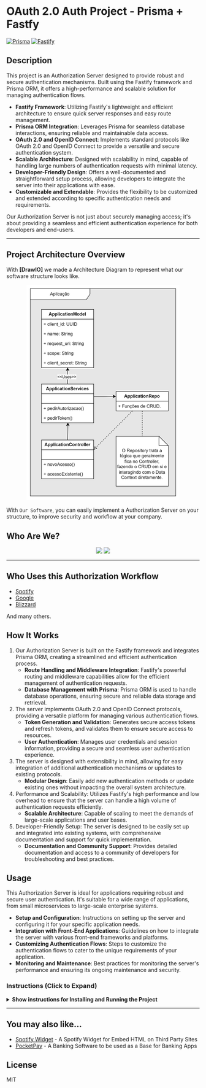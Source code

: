 # OAuth 2.0 Auth Project - Prisma + Fastfy

[![Prisma][prisma-img]][prisma] [![Fastify][fastify-img]][fastify]

## Description

This project is an Authorization Server designed to provide robust and secure authentication mechanisms. Built using the
Fastify framework and Prisma ORM, it offers a high-performance and scalable solution for managing authentication flows.

* **Fastify Framework**: Utilizing Fastify's lightweight and efficient architecture to ensure quick server responses and
  easy route management.
* **Prisma ORM Integration**: Leverages Prisma for seamless database interactions, ensuring reliable and maintainable
  data access.
* **OAuth 2.0 and OpenID Connect**: Implements standard protocols like OAuth 2.0 and OpenID Connect to provide a
  versatile and secure authentication system.
* **Scalable Architecture**: Designed with scalability in mind, capable of handling large numbers of authentication
  requests with minimal latency.
* **Developer-Friendly Design**: Offers a well-documented and straightforward setup process, allowing developers to
  integrate the server into their applications with ease.
* **Customizable and Extendable**: Provides the flexibility to be customized and extended according to specific
  authentication needs and requirements.

Our Authorization Server is not just about securely managing access; it's about providing a seamless and efficient
authentication experience for both developers and end-users.

---

## Project Architecture Overview

With **[DrawIO]** we made a Architecture Diagram to represent what our software structure looks like.

<p align="center">
  <img src="readme-assets/img.png" width="400">
</p>


With `Our Software`, you can easily implement a Authorization Server on your structure, to improve security and workflow at your company.

## Who Are We?

<p align="center">
  <img src="https://github-readme-stats.vercel.app/api?username=HorselessName&show_icons=true&theme=bear" width="400">
  <img src="https://github-readme-stats.vercel.app/api?username=entr0pie&show_icons=true&theme=bear" width="400">
</p>

---

[GitHub action]: https://github.com/andresz1/size-limit-action
[Statoscope]:    https://github.com/statoscope/statoscope
[prisma-img]:    https://ziadoua.github.io/m3-Markdown-Badges/badges/Prisma/prisma1.svg
[prisma]:        https://www.prisma.io/
[fastify-img]:   https://img.shields.io/badge/fastify-%23000000.svg?style=for-the-badge&logo=fastify&logoColor=white
[fastify]:      https://www.fastify.io/

## Who Uses this Authorization Workflow

* [Spotify](https://open.spotify.com/)
* [Google](https://google.com)
* [Blizzard](https://www.blizzard.com/pt-br/)

And many others.

## How It Works

1. Our Authorization Server is built on the Fastify framework and integrates Prisma ORM, creating a streamlined and efficient authentication process.
    - **Route Handling and Middleware Integration**: Fastify's powerful routing and middleware capabilities allow for the efficient management of authentication requests.
    - **Database Management with Prisma**: Prisma ORM is used to handle database operations, ensuring secure and reliable data storage and retrieval.
2. The server implements OAuth 2.0 and OpenID Connect protocols, providing a versatile platform for managing various authentication flows.
    - **Token Generation and Validation**: Generates secure access tokens and refresh tokens, and validates them to ensure secure access to resources.
    - **User Authentication**: Manages user credentials and session information, providing a secure and seamless user authentication experience.
3. The server is designed with extensibility in mind, allowing for easy integration of additional authentication mechanisms or updates to existing protocols.
    - **Modular Design**: Easily add new authentication methods or update existing ones without impacting the overall system architecture.
4. Performance and Scalability: Utilizes Fastify's high performance and low overhead to ensure that the server can handle a high volume of authentication requests efficiently.
    - **Scalable Architecture**: Capable of scaling to meet the demands of large-scale applications and user bases.
5. Developer-Friendly Setup: The server is designed to be easily set up and integrated into existing systems, with comprehensive documentation and support for quick implementation.
    - **Documentation and Community Support**: Provides detailed documentation and access to a community of developers for troubleshooting and best practices.

## Usage

This Authorization Server is ideal for applications requiring robust and secure user authentication. It's suitable for a wide range of applications, from small microservices to large-scale enterprise systems.

- **Setup and Configuration**: Instructions on setting up the server and configuring it for your specific application needs.
- **Integration with Front-End Applications**: Guidelines on how to integrate the server with various front-end frameworks and platforms.
- **Customizing Authentication Flows**: Steps to customize the authentication flows to cater to the unique requirements of your application.
- **Monitoring and Maintenance**: Best practices for monitoring the server's performance and ensuring its ongoing maintenance and security.

### Instructions (Click to Expand)

<details><summary><b>Show instructions for Installing and Running the Project</b></summary>

1. **Clone the Repository**:

   Primeiro, clone o repositório do projeto para sua máquina local usando Git.

    ```sh
    git clone [URL do seu repositório]
    cd [nome do diretório do projeto]
    ```

2. **Instalar Dependências**:

   Instale todas as dependências necessárias, incluindo Fastify e Prisma, usando npm.

    ```sh
    npm install
    ```

3. **Adicionar Configurações ao `package.json`**:

   Certifique-se de que seu `package.json` inclua as versões corretas do TypeScript, Fastify e Prisma.

    ```json
    {
      "name": "your-auth-server",
      "version": "1.0.0",
      "scripts": {
        "start": "node src/app.js",
        "prisma": "prisma"
      },
      "dependencies": {
        "fastify": "^3.0.0",
        "prisma": "^2.0.0"
      },
      "devDependencies": {
        "typescript": "^4.0.0"
      }
    }
    ```

4. **Configuração do Prisma**:

   Configure seu schema do Prisma (`prisma/schema.prisma`). Por exemplo:

    ```prisma
    datasource db {
      provider = "postgresql"
      url      = env("DATABASE_URL")
    }

    generator client {
      provider = "prisma-client-js"
    }

    model User {
      id    Int    @id @default(autoincrement())
      name  String
      email String @unique
    }
    ```

5. **Executar Migrações do Prisma**:

   Execute as migrações do Prisma para atualizar seu banco de dados.

    ```sh
    npx prisma migrate dev --name init
    ```

6. **Iniciar o Servidor**:

   Inicie o servidor Fastify.

    ```sh
    npm start
    ```

   Isso iniciará o servidor de autenticação na porta especificada em seu arquivo de configuração.

7. **Testar a Aplicação**:

   Teste o servidor acessando os endpoints definidos em seu projeto através de um cliente HTTP, como Postman ou curl.

</details>

---

## You may also like...

- [Spotify Widget](https://github.com/HorselessName/spotify-widget) - A Spotify Widget for Embed HTML on Third Party Sites
- [PocketPay](https://github.com/entr0pie/PocketPay-Angular) - A Banking Software to be used as a Base for Banking Apps

## License

MIT
